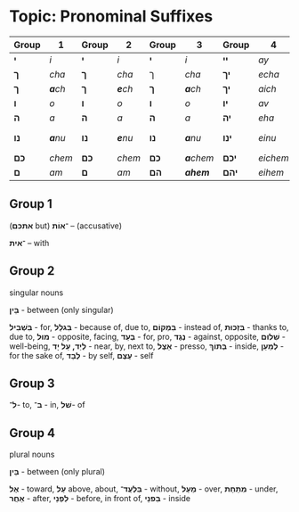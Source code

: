 # Topic: Pronominal Suffixes

|Group | 1 | Group  | 2 | Group  | 3 | Group  | 4 | Exception  | 1 | Exception  | 2 |
|-----|-----|-----|-----|-----|-----|-----|-----|-----|-----|-----|-----|
|**י**|*i*|**י**|*i*|**י**|*i*|**יי**|*ay*|**כָּמוֹנִי**|*kamoni*|**מִמֶּנִּי**|*mimeni*|
|**ך**|*cha*|**ך**|*cha*|ך|*cha*|**יך**|*echa*|**כָּמוֹךָ**|*kamocha*|**מִמְּךָ**|*mimcha*|
|**ך**|***a**ch*|**ך**|***e**ch*|**ך**|***a**ch*|**יך**|*aich*|**כָּמוֹךְ**|*kamoch*|**מִמֵּךְ**|*mimech*|
|**ו**|*o*|**ו**|*o*|**ו**|*o*|**יו**|*av*|**כָּמוֹהוּ**|*kamohu*|**מִמֶּנּוּ**|*mimenu*|
|**ה**|*a*|**ה**|*a*|**ה**|*a*|**יה**|*eha*|**כָּמוֹהָ**|*kamoha*|**מִמֶּנָּה**|*mimena*|
|**נו**|***a**nu*|**נו**|***e**nu*|**נו**|***a**nu*|**ינו**|*einu*|**כָּמוֹנוּ**|*kamonu*|**מִמֶּנּוּ, מֵאִיתָּנוּ**|*mimenu, me'itanu*|
|**כם**|*chem*|**כם**|*chem*|**כם**|***a**chem*|**יכם**|*eichem*|**כְּמוֹכֶם**|*kmochem*|**מִכֶּם**|*mikem*|
|**ם**|*am*|**ם**|*am*|**הם**|***ahem***|**יהם**|*eihem*|**כְּמוֹהֶם**|*kmohem*|**מֵהֶם**|*mehem*|

## Group 1

(**אתכם** but) **־אוֹת** – (accusative)

**־אית** – with

## Group 2

singular nouns

**בֵּין** - between (only singular)

**בִּשְׁבִיל** - for, **בִּגלַל** - because of, due to, **בִּמְקוֹם** - instead of, **בִּזְכוּת** - thanks to, due to, **מוּל** - opposite, facing, **בְּעַד** - for, pro, **נֶגֶד** - against, opposite, **שִׁלוּם** - well-being, **לְיַד, עַל יָד** - near, by, next to, **אֵצֶל** - presso, **בְּתוֹךְ** - inside, **לְמַעַן** - for the sake of, **לְבַד** - by self, **עֶצֶם** - self

## Group 3

**ל־**- to, **ב־** - in, **שׁל**- of

## Group 4

plural nouns

**בֵּין** - between (only plural)

**אֶל** - toward, **עַל** above, about, **בִּלְעֲד־** - without, **מֵעַל** - over, **מִתַּחַת** - under, **אַחֲר** - after, **לִפְנֵי** - before, in front of, **בִּפנֵי** - inside
